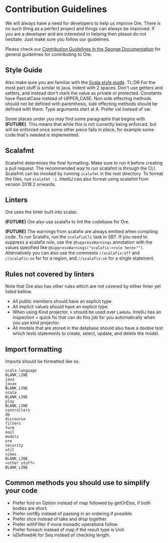 # Contribution Guidelines
We will always have a need for developers to help us improve Ore. There is no such thing as a perfect project and things can always be improved. If you are a developer and are interested in helping then please do not hesitate. Just make sure you follow our guidelines.

Please check our [Contribution Guidelines in the Sponge Documentation](https://docs.spongepowered.org/en/contributing/guidelines.html) for general guidelines for contributing to Ore.

## Style Guide
Also make sure you are familiar with the [Scala style guide](https://docs.scala-lang.org/style/). TL;DR For the most part stuff is similar to java. Indent with 2 spaces. Don't use getters and setters, and instead don't mark the value as private or protected. Constants have PascalCase instead of UPPER_CASE. Non side effecting methods should not be defined with parenthesis, side effecting methods should be defined with them. Type arguments start at A. Prefer val instead of var.

Some places under you may find some paragraphs that begins with **(FUTURE)**. This means that while this is not currently being enforced, but will be enforced once some other piece falls in place, for example some code that's needed is implemented.

## Scalafmt
Scalafmt determines the final formatting. Make sure to run it before creating a pull request. The recommended way to run scalafmt is through the CLI. Scalafmt can be invoked by running `scalafmt` in the root directory. To format the files, run `scalafmt -i`. IntelliJ can also format using scalafmt from version 2018.2 onwards.

## Linters
Ore uses the linter built into scalac. 

**(FUTURE)** Ore also use scalafix to lint the codebase for Ore. 

**(FUTURE)** The warnings from scalafix are always emitted when compiling code. To run Scalafix, run the `scalafixCli` task in SBT. If you need to suppress a scalafix rule, use the `@SuppressWarnings` annotation with the values specified like `@SuppressWarnings("scalafix:<rule here>"")`. Alternatively you can also use the comments `//scalafix:off` and `//scalafix:on` for for a region, and `//scalafix:ok` for a single statement.

## Rules not covered by linters
Note that Ore also has other rules which are not covered by either linter yet listed bellow.
* All public members should have an explicit type.
* All implicit values should have an explicit type.
* When using Kind projector, `λ` should be used over `Lambda`. IntelliJ has an inspection + quick fix that can do this job for you automatically when you use kind projector.
* All models that are stored in the database should also have a doobie test which tests statements to create, select, update, and delete the model.

## Import formatting
Imports should be formatted like so.
```
scala.language
BLANK_LINE
java
javax
BLANK_LINE
scala
BLANK_LINE
play
BLANK_LINE
controllers
db
discourse
filters
form
mail
models
ore
security
util
views
BLANK_LINE
<other stuff>
BLANK_LINE
```

## Common methods you should use to simplify your code
* Prefer fold on Option instead of map followed by getOrElse, if both bodies are short.
* Prefer sortBy instead of passing in an ordering if possible.
* Prefer slice instead of take and drop together
* Prefer withFilter if more monadic operations follow.
* Prefer foreach instead of map if the result type is Unit.
* isDefinedAt for Seq instead of checking length.
